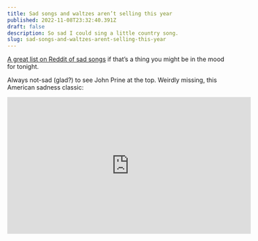 ```yaml
---
title: Sad songs and waltzes aren’t selling this year
published: 2022-11-08T23:32:40.391Z
draft: false
description: So sad I could sing a little country song.
slug: sad-songs-and-waltzes-arent-selling-this-year
---
```

[A great list on Reddit of sad songs](https://www.reddit.com/r/Music/comments/yp0l4a/saddest_songs_youve_ever_heard/) if that’s a thing you might be in the mood for tonight.

Always not-sad (glad?) to see John Prine at the top. Weirdly missing, this American sadness classic:

<iframe width="560" height="315" src="https://www.youtube.com/embed/4WXYjm74WFI" title="YouTube video player" frameborder="0" allow="accelerometer; autoplay; clipboard-write; encrypted-media; gyroscope; picture-in-picture" allowfullscreen></iframe>